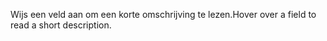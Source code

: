 <span data-ttu-id="fbfb0-101">Wijs een veld aan om een korte omschrijving te lezen.</span><span class="sxs-lookup"><span data-stu-id="fbfb0-101">Hover over a field to read a short description.</span></span>

